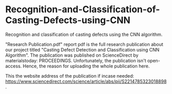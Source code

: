 # Recognition-and-Classification-of-Casting-Defects-using-CNN
Recognition and classification of casting defects using the CNN algorithm.

"Research Publication.pdf" report pdf is the full research publication about our project titled "Casting Defect Detection and Classification using CNN Algorithm". The publication was published on ScienceDirect by materialstoday: PROCEEDINGS. Unfortunately, the publication isn't open-access. Hence, the reason for uploading the whole publication here. 

This the website address of the publication if incase needed: https://www.sciencedirect.com/science/article/abs/pii/S2214785323018898.
